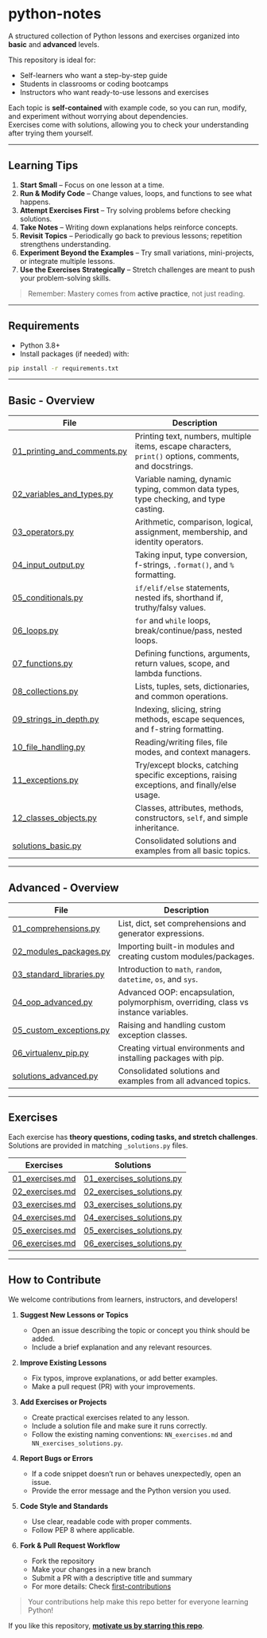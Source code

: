 # python-notes

A structured collection of Python lessons and exercises organized into **basic** and **advanced** levels.

This repository is ideal for:
- Self-learners who want a step-by-step guide  
- Students in classrooms or coding bootcamps  
- Instructors who want ready-to-use lessons and exercises  

Each topic is **self-contained** with example code, so you can run, modify, and experiment without worrying about dependencies.  
Exercises come with solutions, allowing you to check your understanding after trying them yourself.

---

## Learning Tips

1. **Start Small** – Focus on one lesson at a time.  
2. **Run & Modify Code** – Change values, loops, and functions to see what happens.  
3. **Attempt Exercises First** – Try solving problems before checking solutions.  
4. **Take Notes** – Writing down explanations helps reinforce concepts.  
5. **Revisit Topics** – Periodically go back to previous lessons; repetition strengthens understanding.  
6. **Experiment Beyond the Examples** – Try small variations, mini-projects, or integrate multiple lessons.  
7. **Use the Exercises Strategically** – Stretch challenges are meant to push your problem-solving skills.  

> Remember: Mastery comes from **active practice**, not just reading.

---

## Requirements

- Python 3.8+  
- Install packages (if needed) with:

```bash
pip install -r requirements.txt
````

---

## Basic - Overview

| File                                                                | Description                                                                                             |
| ------------------------------------------------------------------- | ------------------------------------------------------------------------------------------------------- |
| [01\_printing\_and\_comments.py](basic/01_printing_and_comments.py) | Printing text, numbers, multiple items, escape characters, `print()` options, comments, and docstrings. |
| [02\_variables\_and\_types.py](basic/02_variables_and_types.py)     | Variable naming, dynamic typing, common data types, type checking, and type casting.                    |
| [03\_operators.py](basic/03_operators.py)                           | Arithmetic, comparison, logical, assignment, membership, and identity operators.                        |
| [04\_input\_output.py](basic/04_input_output.py)                    | Taking input, type conversion, f-strings, `.format()`, and `%` formatting.                              |
| [05\_conditionals.py](basic/05_conditionals.py)                     | `if/elif/else` statements, nested ifs, shorthand if, truthy/falsy values.                               |
| [06\_loops.py](basic/06_loops.py)                                   | `for` and `while` loops, break/continue/pass, nested loops.                                             |
| [07\_functions.py](basic/07_functions.py)                           | Defining functions, arguments, return values, scope, and lambda functions.                              |
| [08\_collections.py](basic/08_collections.py)                       | Lists, tuples, sets, dictionaries, and common operations.                                               |
| [09\_strings\_in\_depth.py](basic/09_strings_in_depth.py)           | Indexing, slicing, string methods, escape sequences, and f-string formatting.                           |
| [10\_file\_handling.py](basic/10_file_handling.py)                  | Reading/writing files, file modes, and context managers.                                                |
| [11\_exceptions.py](basic/11_exceptions.py)                         | Try/except blocks, catching specific exceptions, raising exceptions, and finally/else usage.            |
| [12\_classes\_objects.py](basic/12_classes_objects.py)              | Classes, attributes, methods, constructors, `self`, and simple inheritance.                             |
| [solutions\_basic.py](basic/solutions_basic.py)                     | Consolidated solutions and examples from all basic topics.                                              |

---

## Advanced - Overview

| File                                                            | Description                                                                         |
| --------------------------------------------------------------- | ----------------------------------------------------------------------------------- |
| [01\_comprehensions.py](advanced/01_comprehensions.py)          | List, dict, set comprehensions and generator expressions.                           |
| [02\_modules\_packages.py](advanced/02_modules_packages.py)     | Importing built-in modules and creating custom modules/packages.                    |
| [03\_standard\_libraries.py](advanced/03_standard_libraries.py) | Introduction to `math`, `random`, `datetime`, `os`, and `sys`.                      |
| [04\_oop\_advanced.py](advanced/04_oop_advanced.py)             | Advanced OOP: encapsulation, polymorphism, overriding, class vs instance variables. |
| [05\_custom\_exceptions.py](advanced/05_custom_exceptions.py)   | Raising and handling custom exception classes.                                      |
| [06\_virtualenv\_pip.py](advanced/06_virtualenv_pip.py)         | Creating virtual environments and installing packages with pip.                     |
| [solutions\_advanced.py](advanced/solutions_advanced.py)        | Consolidated solutions and examples from all advanced topics.                       |

---

## Exercises

Each exercise has **theory questions, coding tasks, and stretch challenges**.
Solutions are provided in matching `_solutions.py` files.

| Exercises                                              | Solutions                                                                   |
| ------------------------------------------------------ | --------------------------------------------------------------------------- |
| [01\_exercises.md](advanced/exercises/01_exercises.md) | [01\_exercises\_solutions.py](advanced/exercises/01_exercises_solutions.py) |
| [02\_exercises.md](advanced/exercises/02_exercises.md) | [02\_exercises\_solutions.py](advanced/exercises/02_exercises_solutions.py) |
| [03\_exercises.md](advanced/exercises/03_exercises.md) | [03\_exercises\_solutions.py](advanced/exercises/03_exercises_solutions.py) |
| [04\_exercises.md](advanced/exercises/04_exercises.md) | [04\_exercises\_solutions.py](advanced/exercises/04_exercises_solutions.py) |
| [05\_exercises.md](advanced/exercises/05_exercises.md) | [05\_exercises\_solutions.py](advanced/exercises/05_exercises_solutions.py) |
| [06\_exercises.md](advanced/exercises/06_exercises.md) | [06\_exercises\_solutions.py](advanced/exercises/06_exercises_solutions.py) |

---

## How to Contribute

We welcome contributions from learners, instructors, and developers!

1. **Suggest New Lessons or Topics**

   * Open an issue describing the topic or concept you think should be added.
   * Include a brief explanation and any relevant resources.

2. **Improve Existing Lessons**

   * Fix typos, improve explanations, or add better examples.
   * Make a pull request (PR) with your improvements.

3. **Add Exercises or Projects**

   * Create practical exercises related to any lesson.
   * Include a solution file and make sure it runs correctly.
   * Follow the existing naming conventions: `NN_exercises.md` and `NN_exercises_solutions.py`.

4. **Report Bugs or Errors**

   * If a code snippet doesn’t run or behaves unexpectedly, open an issue.
   * Provide the error message and the Python version you used.

5. **Code Style and Standards**

   * Use clear, readable code with proper comments.
   * Follow PEP 8 where applicable.

6. **Fork & Pull Request Workflow**

   * Fork the repository
   * Make your changes in a new branch
   * Submit a PR with a descriptive title and summary
   * For more details: Check [first-contributions](https://github.com/firstcontributions/first-contributions)

> Your contributions help make this repo better for everyone learning Python!

If you like this repository, **[motivate us by starring this repo](https://github.com/khushal-solves/python-notes/stargazers)**.

